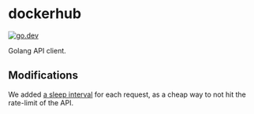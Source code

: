 [//]: # (Autogenerated by https://github.com/BarnabyShearer/meta)

# dockerhub

[![go.dev](https://pkg.go.dev/badge/github.com/Marfeel/dockerhub/)](https://pkg.go.dev/github.com/Marfeel/dockerhub/v2)

Golang API client.

## Modifications

We added [a sleep interval](https://github.com/Marfeel/dockerhub/blob/0e683c203c32eddbbd6afe1fa66985c5599ccd1b/v2/main.go#L261)
for each request, as a cheap way to not hit the rate-limit of the API.
